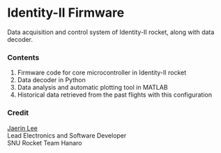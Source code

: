 # Identity-II Firmware
Data acquisition and control system of Identity-II rocket, along with data decoder.

### Contents
1. Firmware code for core microcontroller in Identity-II rocket
1. Data decoder in Python
1. Data analysis and automatic plotting tool in MATLAB
1. Historical data retrieved from the past flights with this configuration

### Credit
[Jaerin Lee](https://github.com/ironjr)  
Lead Electronics and Software Developer  
SNU Rocket Team Hanaro
